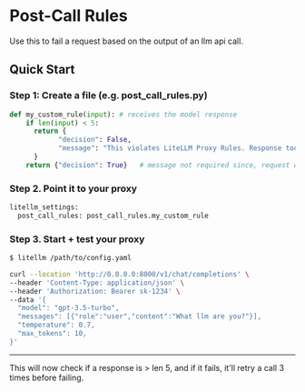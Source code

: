 # Post-Call Rules 

Use this to fail a request based on the output of an llm api call.

## Quick Start

### Step 1: Create a file (e.g. post_call_rules.py)

```python
def my_custom_rule(input): # receives the model response 
    if len(input) < 5: 
      return {
            "decision": False,
            "message": "This violates LiteLLM Proxy Rules. Response too short"
      }
    return {"decision": True}   # message not required since, request will pass
```

### Step 2. Point it to your proxy

```python
litellm_settings:
  post_call_rules: post_call_rules.my_custom_rule
```

### Step 3. Start + test your proxy

```bash
$ litellm /path/to/config.yaml
```

```bash
curl --location 'http://0.0.0.0:8000/v1/chat/completions' \
--header 'Content-Type: application/json' \
--header 'Authorization: Bearer sk-1234' \
--data '{
  "model": "gpt-3.5-turbo",
  "messages": [{"role":"user","content":"What llm are you?"}],
  "temperature": 0.7,
  "max_tokens": 10,
}'
```
---

This will now check if a response is > len 5, and if it fails, it'll retry a call 3 times before failing.